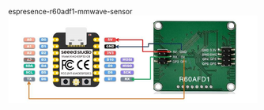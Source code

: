 espresence-r60adf1-mmwave-sensor
![image alt](https://github.com/Niwun-githup/60G-Fall-alarm-R60AFD1/blob/0346c25fbf0e96f77c6d05926ebca6003b327d24/pic/ESP32C6_R60AFD1.JPG)
